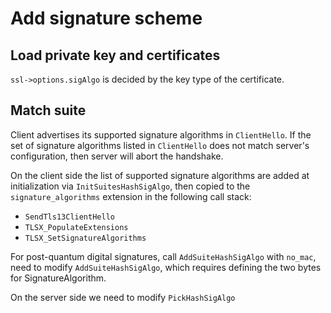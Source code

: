 # Add signature scheme
## Load private key and certificates
`ssl->options.sigAlgo` is decided by the key type of the certificate.

## Match suite
Client advertises its supported signature algorithms in `ClientHello`. If the set of signature algorithms listed in `ClientHello` does not match server's configuration, then server will abort the handshake.

On the client side the list of supported signature algorithms are added at initialization via `InitSuitesHashSigAlgo`, then copied to the `signature_algorithms` extension in the following call stack:
- `SendTls13ClientHello`
- `TLSX_PopulateExtensions`
- `TLSX_SetSignatureAlgorithms`

For post-quantum digital signatures, call `AddSuiteHashSigAlgo` with `no_mac`, need to modify `AddSuiteHashSigAlgo`, which requires defining the two bytes for SignatureAlgorithm.

On the server side we need to modify `PickHashSigAlgo`